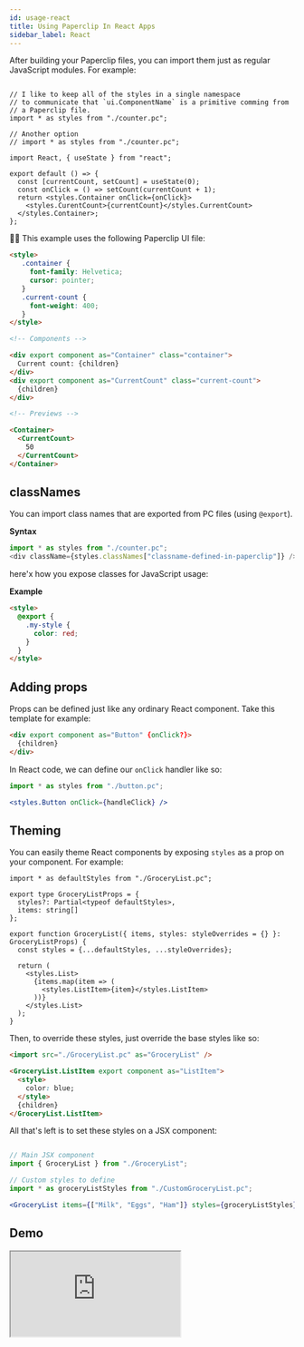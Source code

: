 ```yaml
---
id: usage-react
title: Using Paperclip In React Apps
sidebar_label: React
---
```



After building your Paperclip files, you can import them just as regular JavaScript modules. For example:

```tsx

// I like to keep all of the styles in a single namespace
// to communicate that `ui.ComponentName` is a primitive comming from
// a Paperclip file. 
import * as styles from "./counter.pc";

// Another option
// import * as styles from "./counter.pc";

import React, { useState } from "react";

export default () => {
  const [currentCount, setCount] = useState(0);
  const onClick = () => setCount(currentCount + 1);
  return <styles.Container onClick={onClick}>
    <styles.CurentCount>{currentCount}</styles.CurrentCount>
  </styles.Container>;
};
```


☝🏻 This example uses the following Paperclip UI file:

```html live
<style>
   .container {
     font-family: Helvetica;
     cursor: pointer;
   }
   .current-count {
     font-weight: 400;
   }
</style>

<!-- Components -->

<div export component as="Container" class="container">
  Current count: {children}
</div>
<div export component as="CurrentCount" class="current-count">
  {children}
</div>

<!-- Previews -->

<Container>
  <CurrentCount>
    50
  </CurrentCount>
</Container>
```

## classNames

You can import class names that are exported from PC files (using `@export`). 

**Syntax**

```javascript
import * as styles from "./counter.pc";
<div className={styles.classNames["classname-defined-in-paperclip"]} />
```

here'x how you expose classes for JavaScript usage:

**Example**

```html
<style>
  @export {
    .my-style {
      color: red;
    }
  }
</style>
```

## Adding props

Props can be defined just like any ordinary React component. Take this template for example:

```html
<div export component as="Button" {onClick?}>
  {children}
</div>
```

In React code, we can define our `onClick` handler like so:

```jsx
import * as styles from "./button.pc";

<styles.Button onClick={handleClick} />
```

## Theming

You can easily theme React components by exposing `styles` as a prop on your component. For example:

```tsx
import * as defaultStyles from "./GroceryList.pc";

export type GroceryListProps = {
  styles?: Partial<typeof defaultStyles>,
  items: string[]
};

export function GroceryList({ items, styles: styleOverrides = {} }: GroceryListProps) {
  const styles = {...defaultStyles, ...styleOverrides};
  
  return (
    <styles.List>
      {items.map(item => (
        <styles.ListItem>{item}</styles.ListItem>
      ))}
    </styles.List>
  );
}
```

Then, to override these styles, just override the base styles like so:

```html
<import src="./GroceryList.pc" as="GroceryList" />

<GroceryList.ListItem export component as="ListItem">
  <style>
    color: blue;
  </style>
  {children}
</GroceryList.ListItem>
```

All that's left is to set these styles on a JSX component:

```jsx

// Main JSX component
import { GroceryList } from "./GroceryList";

// Custom styles to define
import * as groceryListStyles from "./CustomGroceryList.pc";

<GroceryList items={["Milk", "Eggs", "Ham"]} styles={groceryListStyles} />
```

## Demo


<iframe src="https://codesandbox.io/embed/github/paperclipui/paperclip/tree/master/examples/react-basic?fontsize=14&hidenavigation=1&module=%2Fsrc%2FGroceryList.tsx&theme=dark"
     style={{width:"100%", height:500, border:0, borderRadius: 4, overflow:"hidden"}}
     title="react-basic"
     allow="accelerometer; ambient-light-sensor; camera; encrypted-media; geolocation; gyroscope; hid; microphone; midi; payment; usb; vr; xr-spatial-tracking"
     sandbox="allow-forms allow-modals allow-popups allow-presentation allow-same-origin allow-scripts"
   ></iframe>